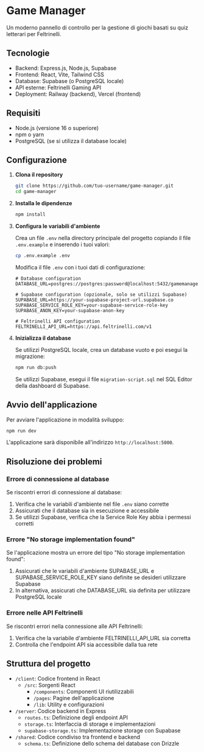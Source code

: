 # Game Manager

Un moderno pannello di controllo per la gestione di giochi basati su quiz letterari per Feltrinelli.

## Tecnologie

- Backend: Express.js, Node.js, Supabase
- Frontend: React, Vite, Tailwind CSS
- Database: Supabase (o PostgreSQL locale)
- API esterne: Feltrinelli Gaming API
- Deployment: Railway (backend), Vercel (frontend)

## Requisiti

- Node.js (versione 16 o superiore)
- npm o yarn
- PostgreSQL (se si utilizza il database locale)

## Configurazione

1. **Clona il repository**

   ```bash
   git clone https://github.com/tuo-username/game-manager.git
   cd game-manager
   ```

2. **Installa le dipendenze**

   ```bash
   npm install
   ```

3. **Configura le variabili d'ambiente**

   Crea un file `.env` nella directory principale del progetto copiando il file `.env.example` e inserendo i tuoi valori:

   ```bash
   cp .env.example .env
   ```

   Modifica il file `.env` con i tuoi dati di configurazione:

   ```
   # Database configuration
   DATABASE_URL=postgres://postgres:password@localhost:5432/gamemanager

   # Supabase configuration (opzionale, solo se utilizzi Supabase)
   SUPABASE_URL=https://your-supabase-project-url.supabase.co
   SUPABASE_SERVICE_ROLE_KEY=your-supabase-service-role-key
   SUPABASE_ANON_KEY=your-supabase-anon-key

   # Feltrinelli API configuration
   FELTRINELLI_API_URL=https://api.feltrinelli.com/v1
   ```

4. **Inizializza il database**

   Se utilizzi PostgreSQL locale, crea un database vuoto e poi esegui la migrazione:
   
   ```bash
   npm run db:push
   ```

   Se utilizzi Supabase, esegui il file `migration-script.sql` nel SQL Editor della dashboard di Supabase.

## Avvio dell'applicazione

Per avviare l'applicazione in modalità sviluppo:

```bash
npm run dev
```

L'applicazione sarà disponibile all'indirizzo `http://localhost:5000`.

## Risoluzione dei problemi

### Errore di connessione al database

Se riscontri errori di connessione al database:

1. Verifica che le variabili d'ambiente nel file `.env` siano corrette
2. Assicurati che il database sia in esecuzione e accessibile
3. Se utilizzi Supabase, verifica che la Service Role Key abbia i permessi corretti

### Errore "No storage implementation found"

Se l'applicazione mostra un errore del tipo "No storage implementation found":

1. Assicurati che le variabili d'ambiente SUPABASE_URL e SUPABASE_SERVICE_ROLE_KEY siano definite se desideri utilizzare Supabase
2. In alternativa, assicurati che DATABASE_URL sia definita per utilizzare PostgreSQL locale

### Errore nelle API Feltrinelli

Se riscontri errori nella connessione alle API Feltrinelli:

1. Verifica che la variabile d'ambiente FELTRINELLI_API_URL sia corretta
2. Controlla che l'endpoint API sia accessibile dalla tua rete

## Struttura del progetto

- `/client`: Codice frontend in React
  - `/src`: Sorgenti React
    - `/components`: Componenti UI riutilizzabili
    - `/pages`: Pagine dell'applicazione
    - `/lib`: Utility e configurazioni
- `/server`: Codice backend in Express
  - `routes.ts`: Definizione degli endpoint API
  - `storage.ts`: Interfaccia di storage e implementazioni
  - `supabase-storage.ts`: Implementazione storage con Supabase
- `/shared`: Codice condiviso tra frontend e backend
  - `schema.ts`: Definizione dello schema del database con Drizzle